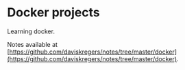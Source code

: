 # Docker projects

Learning docker.

Notes available at [https://github.com/daviskregers/notes/tree/master/docker](https://github.com/daviskregers/notes/tree/master/docker).

